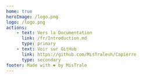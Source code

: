 ```yaml
---
home: true
heroImage: /logo.png
logo: /logo.png
actions:
    - text: Vers la Documentation
      link: /fr/Introduction.md
      type: primary
    - text: Voir sur GitHub
      link: https://github.com/MisTraleuh/Capierre
      type: secondary
footer: Made with ❤️ by MisTrale
---
```

